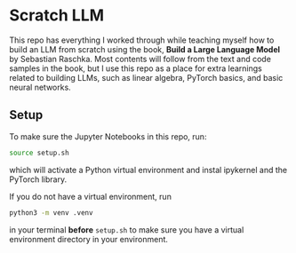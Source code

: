 # Scratch LLM

This repo has everything I worked through while teaching myself how to build an LLM from scratch using the book, **Build a Large Language Model** by Sebastian Raschka. Most contents will follow from the text and code samples in the book, but I use this repo as a place for extra learnings related to building LLMs, such as linear algebra, PyTorch basics, and basic neural networks.

## Setup

To make sure the Jupyter Notebooks in this repo, run:

```zsh
source setup.sh
```

which will activate a Python virtual environment and instal ipykernel and the PyTorch library.

If you do not have a virtual environment, run

```zsh
python3 -m venv .venv
```

in your terminal **before** `setup.sh` to make sure you have a virtual environment directory in your environment.
